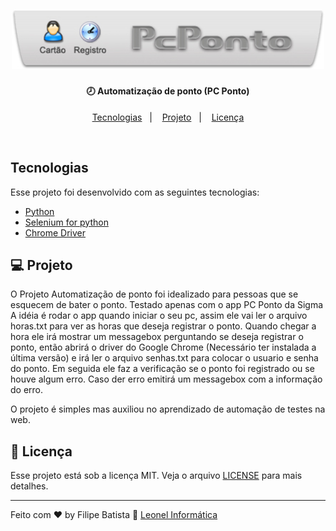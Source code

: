 <h1 align="center">
    <img alt="PCPONTO" title="#PCPONTO" src="img/logo.jpg" width="500px" />
</h1>

<h4 align="center">
  🕗 Automatização de ponto (PC Ponto)
</h4>

<p align="center">
  <a href="#tecnologias">Tecnologias</a>&nbsp;&nbsp;&nbsp;|&nbsp;&nbsp;&nbsp;
  <a href="#-projeto">Projeto</a>&nbsp;&nbsp;&nbsp;|&nbsp;&nbsp;&nbsp;
  <a href="#memo-licença">Licença</a>
</p>

<br>

## Tecnologias

Esse projeto foi desenvolvido com as seguintes tecnologias:

- [Python](https://www.python.org/ftp/python/3.8.3/python-3.8.3.exe)
- [Selenium for python](https://selenium-python.readthedocs.io/)
- [Chrome Driver](https://sites.google.com/a/chromium.org/chromedriver/downloads)

## 💻 Projeto

O Projeto Automatização de ponto foi idealizado para pessoas que se esquecem de bater o ponto. Testado apenas com o app PC Ponto da Sigma
A idéia é rodar o app quando iniciar o seu pc, assim ele vai ler o arquivo horas.txt para ver as horas que deseja registrar o ponto. 
Quando chegar a hora ele irá mostrar um messagebox perguntando se deseja registrar o ponto, então abrirá o driver do Google Chrome 
(Necessário ter instalada a última versão) e irá ler o arquivo senhas.txt para colocar o usuario e senha do ponto. Em seguida
ele faz a verificação se o ponto foi registrado ou se houve algum erro. Caso der erro emitirá um messagebox com a informação do erro.

O projeto é simples mas auxiliou no aprendizado de automação de testes na web.


## :memo: Licença

Esse projeto está sob a licença MIT. Veja o arquivo [LICENSE](LICENSE.md) para mais detalhes.

---

Feito com ♥ by Filipe Batista :wave: [Leonel Informática](https://leonelinformatica.com.br)

